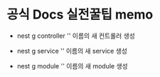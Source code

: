 # 공식 Docs 실전꿀팁 memo

- nest g controller <name>
  '<name>' 이름의 새 컨트롤러 생성

- nest g service <name>
  '<name>' 이름의 새 service 생성

- nest g module <name>
  '<name>' 이름의 새 module 생성